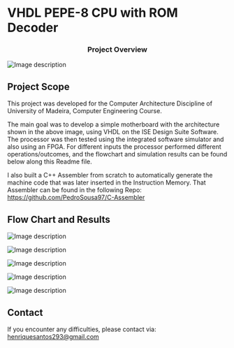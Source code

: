 # VHDL PEPE-8 CPU with ROM Decoder

<p align="center">
    <h3 align="center">Project Overview</h3>
</p>

![Image description](https://github.com/PedroSousa97/VHDL-ROMDecoder-PEPE8-CPU/tree/main/Readme_Images/Pepe-8.JPG)


## Project Scope

This project was developed for the Computer Architecture Discipline of University of Madeira, Computer Engineering Course.

The main goal was to develop a simple motherboard with the architecture shown in the above image, using VHDL on the ISE Design Suite Software. The processor was then tested using the integrated software simulator and also using an FPGA. For different inputs the processor performed different operations/outcomes, and the flowchart and simulation results can be found below along this Readme file.

I also built a C++ Assembler from scratch to automatically generate the machine code that was later inserted in the Instruction Memory. That Assembler can be found in the following Repo: https://github.com/PedroSousa97/C-Assembler


## Flow Chart and Results

![Image description](https://github.com/PedroSousa97/VHDL-ROMDecoder-PEPE8-CPU/tree/main/Readme_Images/Fluxograma.JPG)

![Image description](https://github.com/PedroSousa97/VHDL-ROMDecoder-PEPE8-CPU/tree/main/Readme_Images/sim_x9_Positivo.JPG)

![Image description](https://github.com/PedroSousa97/VHDL-ROMDecoder-PEPE8-CPU/tree/main/Readme_Images/Sim_x-20_Negativo.JPG)

![Image description](https://github.com/PedroSousa97/VHDL-ROMDecoder-PEPE8-CPU/tree/main/Readme_Images/Sim_x40.JPG)

![Image description](https://github.com/PedroSousa97/VHDL-ROMDecoder-PEPE8-CPU/tree/main/Readme_Images/sim_x50.JPG)

## Contact

If you encounter any difficulties, please contact via: henriquesantos293@gmail.com
